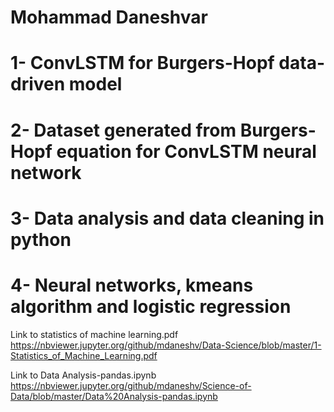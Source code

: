 # Mohammad Daneshvar
# 1- ConvLSTM for Burgers-Hopf data-driven model
# 2- Dataset generated from Burgers-Hopf equation for ConvLSTM neural network
# 3- Data analysis and data cleaning in python
# 4- Neural networks, kmeans algorithm and logistic regression 

Link to statistics of machine learning.pdf
https://nbviewer.jupyter.org/github/mdaneshv/Data-Science/blob/master/1-Statistics_of_Machine_Learning.pdf

Link to Data Analysis-pandas.ipynb
https://nbviewer.jupyter.org/github/mdaneshv/Science-of-Data/blob/master/Data%20Analysis-pandas.ipynb
